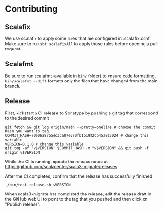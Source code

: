 # Contributing

## Scalafix

We use scalafix to apply some rules that are configured in .scalafix.conf. 
Make sure to run `sbt scalafixAll` to apply those rules before opening a pull request.

## Scalafmt

Be sure to run scalafmt (available in `bin/` folder) to ensure code formatting. 
`bin/scalafmt --diff` formats only the files that have changed from the main branch.

## Release

First, kickstart a CI release to Sonatype by pushing a git tag that correspond to the desired commit
```
git fetch && git log origin/main --pretty=oneline # choose the commit hash you want to tag
COMMIT_HASH=70e06a8755dc3ca07e270fb1b1982cb45a863024 # change this variable
VERSION=0.1.0 # change this variable
git tag -af "v$VERSION" $COMMIT_HASH -m "v$VERSION" && git push -f origin v$VERSION
```
While the CI is running, update the release notes at https://github.com/scalacenter/scala3-migrate/releases

After the CI completes, confirm that the release has successfully finished

```
./bin/test-release.sh $VERSION
```

When scala3-migrate has completed the release, edit the release draft 
in the GitHub web UI to point to the tag that you pushed and then click on "Publish release".

